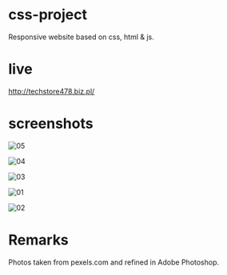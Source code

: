 # css-project

Responsive website based on css, html & js. 

# live

http://techstore478.biz.pl/

# screenshots

![05](https://user-images.githubusercontent.com/34206142/224507864-c84f7cea-1fd3-4e80-b3b2-6f61d46a3668.jpg)

![04](https://user-images.githubusercontent.com/34206142/224507857-a7641a1a-b471-4873-aa62-914ad32b58d9.JPG)

![03](https://user-images.githubusercontent.com/34206142/224507850-0194368e-9ab7-4a7e-82bd-42f9de8f2e8a.JPG)

![01](https://user-images.githubusercontent.com/34206142/224507838-1e8c4ede-0d12-48bc-8883-8284ca8311d0.JPG)

![02](https://user-images.githubusercontent.com/34206142/224507847-cf563af4-f7c9-41e6-83f3-af2f1a9b6da7.JPG)






# Remarks

Photos taken from pexels.com and refined in Adobe Photoshop.
